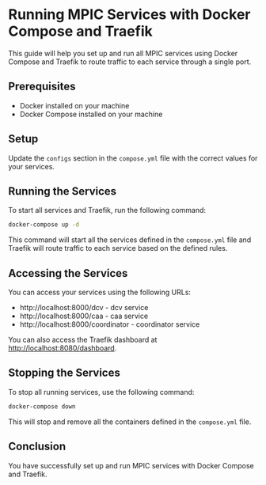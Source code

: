 # Running MPIC Services with Docker Compose and Traefik

This guide will help you set up and run all MPIC services using Docker Compose and Traefik to route traffic to each service through a single port.

## Prerequisites

- Docker installed on your machine
- Docker Compose installed on your machine

## Setup

Update the `configs` section in the `compose.yml` file with the correct values for your services.

## Running the Services

To start all services and Traefik, run the following command:

```sh
docker-compose up -d
```

This command will start all the services defined in the `compose.yml` file and Traefik will route traffic to each service based on the defined rules.

## Accessing the Services

You can access your services using the following URLs:

- http://localhost:8000/dcv - dcv service
- http://localhost:8000/caa - caa service
- http://localhost:8000/coordinator - coordinator service

You can also access the Traefik dashboard at [http://localhost:8080/dashboard](http://localhost:8080/dashboard).

## Stopping the Services

To stop all running services, use the following command:

```sh
docker-compose down
```

This will stop and remove all the containers defined in the `compose.yml` file.

## Conclusion

You have successfully set up and run MPIC services with Docker Compose and Traefik.